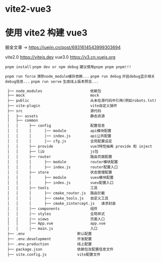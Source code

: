 # vite2-vue3

# 使用 vite2 构建 vue3

掘金文章 -> <https://juejin.cn/post/6931614543999303694>

vite2.0 <https://vitejs.dev> vue3.0 <https://v3.cn.vuejs.org>

`pnpm install` `pnpm dev or npm debug` `建议使用pnpm pnpm pnpm!!!`

`pnpm run force` `清除node_module缓存依赖...`
`pnpm run debug` `开启debug显示相关debug信息...`
`pnpm run serve` `生成线上版本预览...`

```
 ├── node_modules                      依赖包
 ├── mock                              mock
 ├── public                            从未在源代码中引用(例如robots.txt)
 ├── vite-plugin                       vite自定义插件
 ├── src                               源代码
 │   ├── assets                        静态资源
 │   ├── common
 │   │     ├── config                  配置信息
 │   │     │      │── module           api模块配置
 │   │     │      │── index.js         api公共配置
 │   │     │      │── cfg.js           全局配置设定
 │   │     ├── provide                 vue3特性抽离 provide 和 inject
 │   │     ├── lib                     js包
 │   │     ├── router                  路由页面配置
 │   │     │      ├── module           router模块配置
 │   │     │      ├── index.js         router配置入口
 │   │     ├── store                   状态管理配置
 │   │     │      ├── module           vuex模块配置
 │   │     │      ├── index.js         vuex配置入口
 │   │     ├── tools                   工具
 │   │     │      ├── cmake_router.js  路由拦截
 │   │     │      ├── cmake_tools.js   自定义工具
 │   │     │      ├── cmake_zintercept.js   请求封装
 │   │     │── components              组件
 │   │     │── styles                  全局样式
 │   │     │── views                   页面入口
 │   │     │── App.vue                 app.vue
 │   │     │── main.js                 入口
 ├── .env                        默认配置
 ├── .env.development            开发配置
 ├── .env.production             线上配置
 ├── package.json                依赖包及配置信息文件
 ├── vite.config.js              vite配置文件
```

